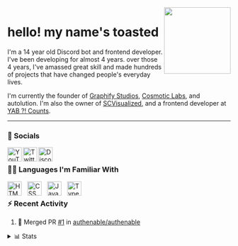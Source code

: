 <img align="right" src="https://toasted.is-a.dev/logo.png" width="150">

# hello! my name's toasted

I'm a 14 year old Discord bot and frontend developer. I've been developing for almost 4 years. over those 4 years, I've amassed great skill and made hundreds of projects that have changed people's everyday lives.

I'm currently the founder of [Graphify Studios](https://youtube.com/@graphifystatistics), [Cosmotic Labs](https://github.com/CosmoticLabs), and autolution. I'm also the owner of [SCVisualized](https://youtube.com/@scvisualized), and a frontend developer at [YAB ?! Counts](https://yabcounts.com).

---

### 💬 Socials

[<img align="left" alt="YouTube" width="32px" src="https://img.icons8.com/color/48/null/youtube-play.png" />][yt]
[<img align="left" alt="Twitter" width="32px" src="https://img.icons8.com/fluency/48/null/twitter.png" />][tweet]
[<img align="left" alt="Discord" width="32px" src="https://img.icons8.com/color/48/null/discord--v2.png" />][discord]

<br />

### 👨‍💻 Languages I'm Familiar With

[<img align="left" alt="HTML" width="32px" src="https://cdn.jsdelivr.net/gh/devicons/devicon/icons/html5/html5-original.svg" style="padding-right:10px;" />][html]
[<img align="left" alt="CSS" width="32px" src="https://cdn.jsdelivr.net/gh/devicons/devicon/icons/css3/css3-original.svg" style="padding-right:10px;" />][css]
[<img align="left" alt="JavaScript" width="32px" src="https://cdn.jsdelivr.net/gh/devicons/devicon/icons/javascript/javascript-original.svg" style="padding-right:10px;" />][javascript]
[<img align="left" alt="TypeScript" width="32px" src="https://cdn.jsdelivr.net/gh/devicons/devicon/icons/typescript/typescript-original.svg" style="padding-right:10px;" />][typescript]

<br />

### ⚡ Recent Activity

<!-- prettier-ignore-start -->

<!--START_SECTION:activity-->
1. 🎉 Merged PR [#1](https://github.com/authenable/authenable/pull/1) in [authenable/authenable](https://github.com/authenable/authenable)
<!--END_SECTION:activity-->

<!-- prettier-ignore-end -->

<details>
<summary>📊 Stats</summary>

<br />

[<img src="https://github-readme-stats-ashy-sigma-61.vercel.app/api?username=ToastedDev&count_private=true&show_icons=true&theme=highcontrast&hide_border=true" alt="TCA's github stats" width="550px" />][stats]

[<img src="https://github-readme-stats-ashy-sigma-61.vercel.app/api/top-langs/?username=ToastedDev&layout=compact&theme=highcontrast&hide_border=true" alt="Top Langs" width="350px" />][stats]

[<img src="https://github-readme-stats-ashy-sigma-61.vercel.app/api/wakatime?username=ToastedDev&theme=highcontrast&hide_border=true&range=last_7_days" alt="WakaTime Stats" width="550px" />][stats]

[<img src="https://github-readme-activity-graph.vercel.app/graph?username=ToastedDev&bg_color=000000&color=C1CB12&line=C1CB12&point=FFFB00&area=true&hide_border=true" alt="Activity Graph" width="830px" />][graph]

</details>

<!-- Socials -->

[yt]: https://youtube.com/@ToastedDev
[tweet]: https://twitter.com/ToastedDev
[discord]: https://discord.gg/YtrKGqdNyr
[mail]: mailto:hey@toastify.tk

<!-- Languages -->

[html]: https://en.wikipedia.org/wiki/HTML
[css]: https://en.wikipedia.org/wiki/CSS
[javascript]: https://en.wikipedia.org/wiki/JavaScript
[typescript]: https://en.wikipedia.org/wiki/TypeScript

<!-- Other Links -->

[ytvids]: https://youtube.com/@ToastedDev/videos
[stats]: https://github.com/anuraghazra/github-readme-stats
[graph]: https://github.com/Ashutosh00710/github-readme-activity-graph
[status]: https://discord.gg/wQwXgqCBHN

